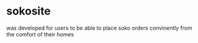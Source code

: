 # sokosite

was developed for users to be able to place soko orders convinently from the comfort of their homes
